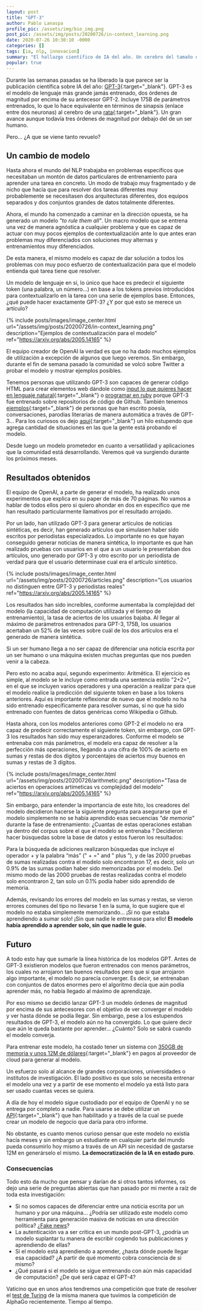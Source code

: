 ```yaml
---
layout: post
title: "GPT-3"
author: Pablo Lanaspa
profile_pic: /assets/img/bio_img.png
post_pic: /assets/img/posts/20200726/in-context_learning.png
date: 2020-07-26 10:30:10 -0000
categories: []
tags: [ia, nlp, innovacion]
summary: "El hallazgo científico de IA del año. Un cerebro del tamaño de una rata capaz de programar, traducir, resumir y escribir."
popular: true
---
```


Durante las semanas pasadas se ha liberado la que parece ser la publicación científica sobre IA del año: [GPT-3](https://arxiv.org/abs/2005.14165){:target="_blank"}. GPT-3 es el modelo de lenguaje más grande jamás entrenado, dos órdenes de magnitud por encima de su antecesor GPT-2. Incluye 175B de parámetros entrenados, lo que lo hace equivalente en términos de sinapsis (enlace entre dos neuronas) al cerebro de una [rata](https://twitter.com/jacyanthis/status/1284867929176256518){:target="_blank"}. Un gran avance aunque todavía tres órdenes de magnitud por debajo del de un ser humano. 

Pero... ¿A que se viene tanto revuelo?

## Un cambio de modelo

Hasta ahora el mundo del NLP trabajaba en problemas específicos que necesitaban un montón de datos particulares de entrenamiento para aprender una tarea en concreto. Un modo de trabajo muy fragmentado y de nicho que hacía que para resolver dos tareas diferentes muy probablemente se necesitasen dos arquitecturas diferentes, dos equipos separados y dos conjuntos grandes de datos totalmente diferentes. 

Ahora, el mundo ha comenzado a caminar en la dirección opuesta, se ha generado un modelo  *"to rule them all"*. Un macro modelo que se entrena una vez de manera agnóstica a cualquier problema y que es capaz de actuar con muy pocos ejemplos de contextualización ante lo que antes eran problemas muy diferenciados con soluciones muy alternas y entrenamientos muy diferenciados. 

De esta manera, el mismo modelo es capaz de dar solución a todos los problemas con muy poco esfuerzo de contextualización para que el modelo entienda qué tarea tiene que resolver.

Un modelo de lenguaje en si, lo único que hace es predecir el siguiente token (una palabra, un número...) en base a los tokens previos introducidos para contextualizarlo en la tarea con una serie de ejemplos base. Entonces, ¿qué puede hacer exactamente GPT-3? ¿Y por qué esto se merece un artículo?

{% include posts/images/image_center.html url="/assets/img/posts/20200726/in-context_learning.png" description="Ejemplos de contextualización para el modelo" ref="https://arxiv.org/abs/2005.14165" %}


El equipo creador de OpenAI la verdad es que no ha dado muchos ejemplos de utilización a excepción de algunos que luego veremos. Sin embargo, durante el fin de semana pasado la comunidad se volcó sobre Twitter a probar el modelo y mostrar ejemplos posibles.

Tenemos personas que utilizando GPT-3 son capaces de generar código HTML para crear elementos web dándole como [input lo que quieres hacer en lenguaje natural](https://twitter.com/sharifshameem/status/1282676454690451457){:target="_blank"} o [programar en ruby](https://twitter.com/fdavidcl/status/1284813178749231104) porque GPT-3 fue entrenado sobre repositorios de código de Github. También tenemos [ejemplos](https://www.gwern.net/GPT-3){:target="_blank"} de personas que han escrito poesía, conversaciones, parodias literarias de manera automática a través de GPT-3... Para los curiosos os dejo [aquí](https://twitter.com/xuenay/status/1283312640199196673){:target="_blank"} un hilo estupendo que agrega cantidad de situaciones en las que la gente está probando el modelo. 


Desde luego un modelo prometedor en cuanto a versatilidad y aplicaciones que la comunidad está desarrollando. Veremos qué va surgiendo durante los próximos meses.


## Resultados obtenidos

El equipo de OpenAI, a parte de generar el modelo, ha realizado unos experimentos que explica en su paper de más de 70 páginas. No vamos a hablar de todos ellos pero si quiero ahondar en dos en específico que me han resultado particularmente llamativos por el resultado arrojado.

Por un lado, han utilizado GPT-3 para generar artículos de noticias sintéticas, es decir, han generado artículos que simulasen haber sido escritos por periodistas especializados. Lo importante no es que hayan conseguido generar noticias de manera sintética, lo importante es que han realizado pruebas con usuarios en el que a un usuario le presentaban dos artículos, uno generado por GPT-3 y otro escrito por un periodista de verdad para que el usuario determinase cual era el artículo sintético.

{% include posts/images/image_center.html url="/assets/img/posts/20200726/articles.png" description="Los usuarios no distinguen entre GPT-3 y periodistas reales" ref="https://arxiv.org/abs/2005.14165" %}

Los resultados han sido increíbles, conforme aumentaba la complejidad del modelo (la capacidad de computación utilizada y el tiempo de entrenamiento), la tasa de aciertos de los usuarios bajaba. Al llegar al máximo de parámetros entrenados para GPT-3, 175B, los usuarios acertaban un 52% de las veces sobre cuál de los dos artículos era el generado de manera sintética. 

Si un ser humano llega a no ser capaz de diferenciar una noticia escrita por un ser humano o una máquina existen muchas preguntas que nos pueden venir a la cabeza.

Pero esto no acaba aquí, segundo experimento: Aritmética. El ejercicio es simple, al modelo se le incluye como entrada una sentencia estilo "2+2=", en el que se incluyen varios operadores y una operación a realizar para que el modelo realice la predicción del siguiente token en base a los tokens anteriores. Aquí es importante reflexionar de nuevo que el modelo no ha sido entrenado específicamente para resolver sumas, si no que ha sido entrenado con fuentes de datos genéricas como Wikipedia o Github.

Hasta ahora, con los modelos anteriores como GPT-2 el modelo no era capaz de predecir correctamente el siguiente token, sin embargo, con GPT-3 los resultados han sido muy esperanzadores. Conforme el modelo se entrenaba con más parámetros, el modelo era capaz de resolver a la perfección más operaciones, llegando a una cifra de 100% de acierto en sumas y restas de dos dígitos y porcentajes de aciertos muy buenos en sumas y restas de 3 dígitos.

{% include posts/images/image_center.html url="/assets/img/posts/20200726/arithmetic.png" description="Tasa de aciertos en operacioes artimeticas vs complejidad del modelo" ref="https://arxiv.org/abs/2005.14165" %}

Sin embargo, para entender la importancia de este hito, los creadores del modelo decidieron hacerse la siguiente pregunta para asegurarse que el modelo simplemente no se había aprendido esas secuencias *"de memoria"* durante la fase de entrenamiento: ¿Cuantas de estas operaciones estaban ya dentro del corpus sobre el que el modelo se entrenaba ? Decidieron hacer búsquedas sobre la base de datos y estos fueron los resultados:

Para la búsqueda de adiciones realizaron búsquedas que incluye el operador + y la palabra “más” ("<NUM1> + <NUM2> =" and "<NUM1> plus <NUM2>”), y de las 2000 pruebas de sumas realizadas contra el modelo solo encontraron 17, es decir, solo un 0.9% de las sumas podían haber sido memorizadas por el modelo. Del mismo modo de las 2000 pruebas de restas realizadas contra el modelo solo encontraron 2, tan solo un 0.1% podía haber sido aprendido de memoria. 

Además, revisando los errores del modelo en las sumas y restas, se vieron errores comunes del tipo no llevarse 1 en la suma, lo que sugiere que el modelo no estaba simplemente memorizando... ¡Si no que estaba aprendiendo a sumar solo! ¡Sin que nadie le entrenase para ello! **El modelo había aprendido a aprender solo, sin que nadie le guíe.**


## Futuro
A todo esto hay que sumarle la línea histórica de los modelos GPT. Antes de GPT-3 existieron modelos que fueron entrenados con menos parámetros, los cuales no arrojaron tan buenos resultados pero que si que arrojaron algo importante, el modelo no parecía converger. Es decir, se entrenaban con conjuntos de datos enormes pero el algoritmo decía que aún podía aprender más, no había llegado al máximo de aprendizaje.

Por eso mismo se decidió lanzar GPT-3 un modelo órdenes de magnitud por encima de sus antecesores con el objetivo de ver converger el modelo y ver hasta dónde se podía llegar. Sin embargo, pese a los estupendos resultados de GPT-3, el modelo aún no ha convergido. Lo que quiere decir que aún le queda bastante por aprender... ¿Cuánto? Solo se sabrá cuando el modelo converja.

Para entrenar este modelo, ha costado tener un sistema con [350GB de memoria y unos 12M de dólares](https://venturebeat.com/2020/06/01/ai-machine-learning-openai-gpt-3-size-isnt-everything/){:target="_blank"} en pagos al proveedor de cloud para generar al modelo. 

Un esfuerzo solo al alcance de grandes corporaciones, universidades o institutos de investigación. El lado positivo es que solo se necesita entrenar el modelo una vez y a partir de ese momento el modelo ya está listo para ser usado cuantas veces se quiera. 

A día de hoy el modelo sigue custodiado por el equipo de OpenAI y no se entrega por completo a nadie. Para usarse se debe utilizar un [API](https://openai.com/blog/openai-api/){:target="_blank"} que han habilitado y a través de la cual se puede crear un modelo de negocio  que daría para otro informe. 

No obstante, es cuanto menos curioso pensar que este modelo no existía hacía meses y sin embargo un estudiante en cualquier parte del mundo pueda consumirlo hoy mismo a través de un API sin necesidad de gastarse 12M en generárselo el mismo. **La democratización de la IA en estado puro**.


### Consecuencias

Todo esto da mucho que pensar y darían de si otros tantos informes, os dejo una serie de preguntas abiertas que han pasado por mi mente a raíz de toda esta investigación:
* Si no somos capaces de diferenciar entre una noticia escrita por un humano y por una máquina... ¿Podría ser utilizado este modelo como herramienta para generación masiva de noticias en una dirección política? ¿[Fake news](https://planaspa.com/2020/06/28/Fake-news.html)?
* La autenticación va a ser crítica en un mundo post-GPT-3, ¿podría un modelo suplantar tu manera de escribir cogiendo tus publicaciones y aprendiendo de ellas?
* Si el modelo está aprendiendo a aprender, ¿hasta dónde puede llegar esa capacidad? ¿A partir de qué momento cobra consciencia de si mismo?
* ¿Qué pasará si el modelo se sigue entrenando con aún más capacidad de computación? ¿De qué será capaz el GPT-4?

Vaticino que en unos años tendremos una competición que trate de resolver el [test de Turing](https://es.wikipedia.org/wiki/Prueba_de_Turing) de la misma manera que tuvimos la competición de AlphaGo recientemente. Tiempo al tiempo.
